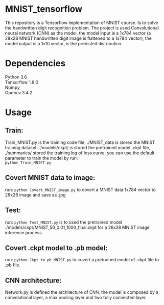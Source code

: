# MNIST_tensorflow
This repository is a Tensorflow implementation of MNIST course. Is to solve the handwritten digit recognition problem. The project is used Convolutional neural network (CNN) as the model, the model input is a 1x784 vector (a 28x28 MNIST handwritten digit image is flattened to a 1x784 vector), the model output is a 1x10 vector, is the predicted distribution. 

# Dependencies
Python 3.6<br>
Tensorflow 1.8.0<br>
Numpy<br>
Opencv 3.4.2<br>

# Usage
## Train:
Train_MNIST.py is the training code file, ./MNIST_data is stored the MNIST training dataset. ./models/ckpt/ is stored the pretrained model .ckpt file, ./summaries/ stored the training log of loss curve. you can use the default parameter to train the model by run:<br>
`python Train_MNIST.py`

## Covert MNIST data to image: 
run: `python Covert_MNIST_image.py` to covert a MNIST data 1x784 vector to 28x28 image and save as .jpg

## Test: 
run: `python Test_MNIST.py` is to used the pretrained model ./models/ckpt/MNIST_50_0.01_1000_final.ckpt for a 28x28 MNIST image  inference process

## Covert .ckpt model to .pb model: 
run: `python Ckpt_to_pb_MNIST.py` to covert a pretrained model of .ckpt file to .pb file.

## CNN architecture: 
Network.py is defined the architecture of CNN, the model is composed by a convolutional layer, a max pooling layer and two fully connected layer.







